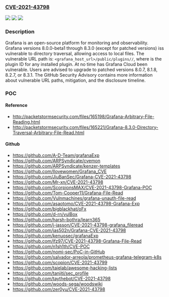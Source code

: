 ### [CVE-2021-43798](https://cve.mitre.org/cgi-bin/cvename.cgi?name=CVE-2021-43798)
![](https://img.shields.io/static/v1?label=Product&message=grafana&color=blue)
![](https://img.shields.io/static/v1?label=Version&message=n%2Fa&color=blue)
![](https://img.shields.io/static/v1?label=Vulnerability&message=CWE-22%3A%20Improper%20Limitation%20of%20a%20Pathname%20to%20a%20Restricted%20Directory%20('Path%20Traversal')&color=brighgreen)

### Description

Grafana is an open-source platform for monitoring and observability. Grafana versions 8.0.0-beta1 through 8.3.0 (except for patched versions) iss vulnerable to directory traversal, allowing access to local files. The vulnerable URL path is: `<grafana_host_url>/public/plugins//`, where is the plugin ID for any installed plugin. At no time has Grafana Cloud been vulnerable. Users are advised to upgrade to patched versions 8.0.7, 8.1.8, 8.2.7, or 8.3.1. The GitHub Security Advisory contains more information about vulnerable URL paths, mitigation, and the disclosure timeline.

### POC

#### Reference
- http://packetstormsecurity.com/files/165198/Grafana-Arbitrary-File-Reading.html
- http://packetstormsecurity.com/files/165221/Grafana-8.3.0-Directory-Traversal-Arbitrary-File-Read.html

#### Github
- https://github.com/A-D-Team/grafanaExp
- https://github.com/ARPSyndicate/cvemon
- https://github.com/ARPSyndicate/kenzer-templates
- https://github.com/Ilovewomen/Grafana_CVE
- https://github.com/JiuBanSec/Grafana-CVE-2021-43798
- https://github.com/Mr-xn/CVE-2021-43798
- https://github.com/ScorpionsMAX/CVE-2021-43798-Grafana-POC
- https://github.com/Tom-Cooper11/Grafana-File-Read
- https://github.com/Vulnmachines/grafana-unauth-file-read
- https://github.com/asaotomo/CVE-2021-43798-Grafana-Exp
- https://github.com/bigblackhat/oFx
- https://github.com/d-rn/vulBox
- https://github.com/harsh-bothra/learn365
- https://github.com/j-jasson/CVE-2021-43798-grafana_fileread
- https://github.com/jas502n/Grafana-CVE-2021-43798
- https://github.com/kenuosec/grafanaExp
- https://github.com/lfz97/CVE-2021-43798-Grafana-File-Read
- https://github.com/n1sh1th/CVE-POC
- https://github.com/nomi-sec/PoC-in-GitHub
- https://github.com/salvador-arreola/prometheus-grafana-telegram-k8s
- https://github.com/scopion/CVE-2021-43799
- https://github.com/taielab/awesome-hacking-lists
- https://github.com/tanjiti/sec_profile
- https://github.com/taythebot/CVE-2021-43798
- https://github.com/woods-sega/woodswiki
- https://github.com/zer0yu/CVE-2021-43798

